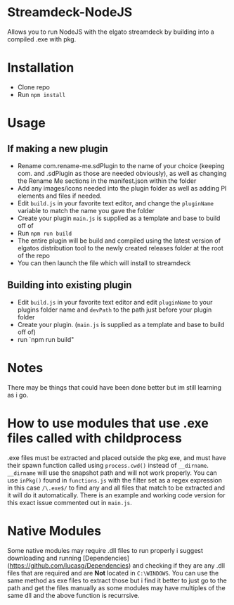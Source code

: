 # Streamdeck-NodeJS

Allows you to run NodeJS with the elgato streamdeck by building into a compiled .exe with pkg.

# Installation

- Clone repo
- Run `npm install`

# Usage

## If making a new plugin

- Rename com.rename-me.sdPlugin to the name of your choice (keeping com. and .sdPlugin as those are needed obviously), as well as changing the Rename Me sections in the manifest.json within the folder
- Add any images/icons needed into the plugin folder as well as adding PI elements and files if needed.
- Edit `build.js` in your favorite text editor, and change the `pluginName` variable to match the name you gave the folder
- Create your plugin `main.js` is supplied as a template and base to build off of
- Run `npm run build`
- The entire plugin will be build and compiled using the latest version of elgatos distribution tool to the newly created releases folder at the root of the repo
- You can then launch the file which will install to streamdeck

## Building into existing plugin

- Edit `build.js` in your favorite text editor and edit `pluginName` to your plugins folder name and `devPath` to the path just before your plugin folder
- Create your plugin. (`main.js` is supplied as a template and base to build off of)
- run `npm run build"

# Notes

There may be things that could have been done better but im still learning as i go.

# How to use modules that use .exe files called with childprocess

.exe files must be extracted and placed outside the pkg exe, and must have their spawn function called using `process.cwd()` instead of `__dirname`. `__dirname` will use the snapshot path and will not work properly. You can use `inPkg()` found in `functions.js` with the filter set as a regex expression in this case `/\.exe$/` to find any and all files that match to be extracted and it will do it automatically. There is an example and working code version for this exact issue commented out in `main.js`.

# Native Modules

Some native modules may require .dll files to run properly i suggest downloading and running [Dependencies] (https://github.com/lucasg/Dependencies) and checking if they are any .dll files that are required and are **Not** located in `C:\WINDOWS`. You can use the same method as exe files to extract those but i find it better to just go to the path and get the files manually as some modules may have multiples of the same dll and the above function is recurrsive.
